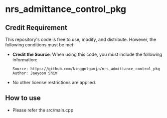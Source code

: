 # nrs_admittance_control_pkg
## Credit Requirement

This repository's code is free to use, modify, and distribute.
However, the following conditions must be met:

- **Credit the Source**: When using this code, you must include the following information:
    ```
    Source: https://github.com/kinggotgamja/nrs_admittance_control_pkg
    Author: Jaeyoon Shim
    ```
- No other license restrictions are applied.

## How to use
- Please refer the src/main.cpp
